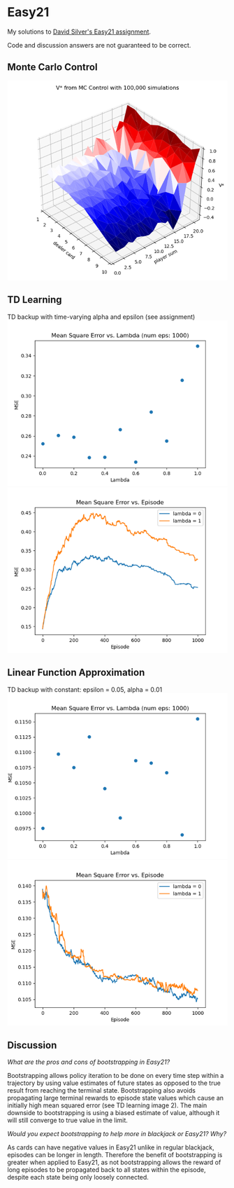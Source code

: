 # Easy21
My solutions to [David Silver's Easy21 assignment](https://www.davidsilver.uk/teaching/).

Code and discussion answers are not guaranteed to be correct.

## Monte Carlo Control

![MC Control Vstar](./imgs/1-mc.png)

## TD Learning

TD backup with time-varying alpha and epsilon (see assignment)
![TD MSE Lambda](./imgs/2-mse-lambda.png)
![TD MSE Episodes](./imgs/2-mse-ep.png)

## Linear Function Approximation

TD backup with constant:
epsilon = 0.05,
alpha = 0.01
![LFA MSE Lambda](./imgs/3-mse-lambda.png)
![LFA MSE Episodes](./imgs/3-mse-ep.png)

## Discussion

_What are the pros and cons of bootstrapping in Easy21?_

Bootstrapping allows policy iteration to be done on every time step within a trajectory by using value estimates of 
future states as opposed to the true result from reaching the terminal state. Bootstrapping also avoids propagating 
large terminal rewards to episode state values which cause an initially high mean squared error (see TD learning image 2). The main downside to 
bootstrapping is using a biased estimate of value, although it will still converge to true value in the limit.

_Would you expect bootstrapping to help more in blackjack or Easy21? Why?_

As cards can have negative values in Easy21 unlike in regular blackjack, episodes can be longer in length.
Therefore the benefit of bootstrapping is greater when applied to Easy21, as not bootstrapping allows the reward of 
long episodes to be propagated back to all states within the episode, despite each state being only loosely connected.